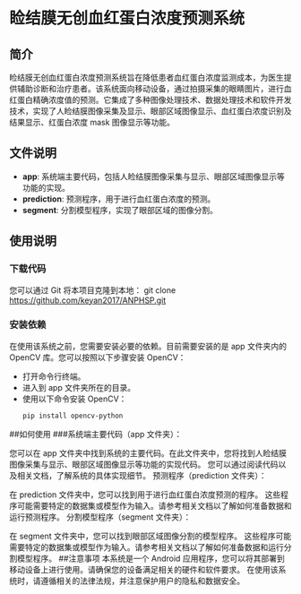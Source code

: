# 睑结膜无创血红蛋白浓度预测系统

## 简介

睑结膜无创血红蛋白浓度预测系统旨在降低患者血红蛋白浓度监测成本，为医生提供辅助诊断和治疗患者。该系统面向移动设备，通过拍摄采集的眼睛图片，进行血红蛋白精确浓度值的预测。它集成了多种图像处理技术、数据处理技术和软件开发技术，实现了人睑结膜图像采集及显示、眼部区域图像显示、血红蛋白浓度识别及结果显示、红蛋白浓度 mask 图像显示等功能。

## 文件说明

- **app**: 系统端主要代码，包括人睑结膜图像采集与显示、眼部区域图像显示等功能的实现。
- **prediction**: 预测程序，用于进行血红蛋白浓度的预测。
- **segment**: 分割模型程序，实现了眼部区域的图像分割。

## 使用说明

### 下载代码

您可以通过 Git 将本项目克隆到本地：
git clone https://github.com/keyan2017/ANPHSP.git
### 安装依赖

在使用该系统之前，您需要安装必要的依赖。目前需要安装的是 app 文件夹内的 OpenCV 库。您可以按照以下步骤安装 OpenCV：

- 打开命令行终端。
- 进入到 app 文件夹所在的目录。
- 使用以下命令安装 OpenCV：
  ```bash
  pip install opencv-python
##如何使用
###系统端主要代码（app 文件夹）：

您可以在 app 文件夹中找到系统的主要代码。在此文件夹中，您将找到人睑结膜图像采集与显示、眼部区域图像显示等功能的实现代码。
您可以通过阅读代码以及相关文档，了解系统的具体实现细节。
预测程序（prediction 文件夹）：

在 prediction 文件夹中，您可以找到用于进行血红蛋白浓度预测的程序。
这些程序可能需要特定的数据集或模型作为输入。请参考相关文档以了解如何准备数据和运行预测程序。
分割模型程序（segment 文件夹）：

在 segment 文件夹中，您可以找到眼部区域图像分割的模型程序。
这些程序可能需要特定的数据集或模型作为输入。请参考相关文档以了解如何准备数据和运行分割模型程序。
##注意事项
本系统是一个 Android 应用程序，您可以将其部署到移动设备上进行使用。请确保您的设备满足相关的硬件和软件要求。
在使用该系统时，请遵循相关的法律法规，并注意保护用户的隐私和数据安全。
